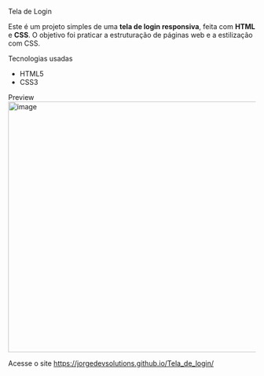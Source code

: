 Tela de Login 

Este é um projeto simples de uma **tela de login responsiva**, feita com **HTML** e **CSS**. O objetivo foi praticar a estruturação de páginas web e a estilização com CSS.

Tecnologias usadas

- HTML5
- CSS3

Preview
<img width="1167" height="510" alt="image" src="https://github.com/user-attachments/assets/1d9b4fe7-d778-4b11-826b-7c63f0a66996" />

Acesse o site
https://jorgedevsolutions.github.io/Tela_de_login/

